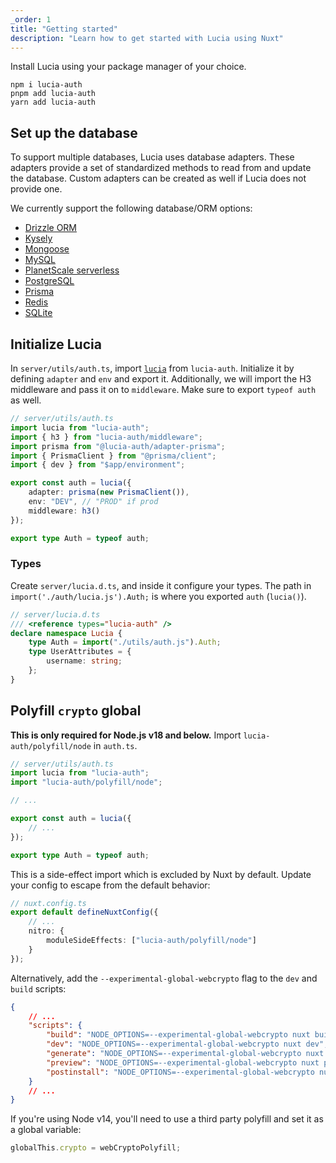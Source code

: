 ```yaml
---
_order: 1
title: "Getting started"
description: "Learn how to get started with Lucia using Nuxt"
---
```


Install Lucia using your package manager of your choice.

```
npm i lucia-auth
pnpm add lucia-auth
yarn add lucia-auth
```

## Set up the database

To support multiple databases, Lucia uses database adapters. These adapters provide a set of standardized methods to read from and update the database. Custom adapters can be created as well if Lucia does not provide one.

We currently support the following database/ORM options:

- [Drizzle ORM](/adapters/drizzle)
- [Kysely](/adapters/kysely)
- [Mongoose](/adapters/mongoose)
- [MySQL](/adapters/mysql)
- [PlanetScale serverless](/adapters/planetscale)
- [PostgreSQL](/adapters/postgresql)
- [Prisma](/adapters/prisma)
- [Redis](/adapters/redis)
- [SQLite](/adapters/sqlite)

## Initialize Lucia

In `server/utils/auth.ts`, import [`lucia`](/reference/lucia-auth/auth) from `lucia-auth`. Initialize it by defining `adapter` and `env` and export it. Additionally, we will import the H3 middleware and pass it on to `middleware`. Make sure to export `typeof auth` as well.

```ts
// server/utils/auth.ts
import lucia from "lucia-auth";
import { h3 } from "lucia-auth/middleware";
import prisma from "@lucia-auth/adapter-prisma";
import { PrismaClient } from "@prisma/client";
import { dev } from "$app/environment";

export const auth = lucia({
	adapter: prisma(new PrismaClient()),
	env: "DEV", // "PROD" if prod
	middleware: h3()
});

export type Auth = typeof auth;
```

### Types

Create `server/lucia.d.ts`, and inside it configure your types. The path in `import('./auth/lucia.js').Auth;` is where you exported `auth` (`lucia()`).

```ts
// server/lucia.d.ts
/// <reference types="lucia-auth" />
declare namespace Lucia {
	type Auth = import("./utils/auth.js").Auth;
	type UserAttributes = {
		username: string;
	};
}
```

## Polyfill `crypto` global

**This is only required for Node.js v18 and below.** Import `lucia-auth/polyfill/node` in `auth.ts`.

```ts
// server/utils/auth.ts
import lucia from "lucia-auth";
import "lucia-auth/polyfill/node";

// ...

export const auth = lucia({
	// ...
});

export type Auth = typeof auth;
```

This is a side-effect import which is excluded by Nuxt by default. Update your config to escape from the default behavior:

```ts
// nuxt.config.ts
export default defineNuxtConfig({
	// ...
	nitro: {
		moduleSideEffects: ["lucia-auth/polyfill/node"]
	}
});
```

Alternatively, add the `--experimental-global-webcrypto` flag to the `dev` and `build` scripts:

```json
{
	// ...
	"scripts": {
		"build": "NODE_OPTIONS=--experimental-global-webcrypto nuxt build",
		"dev": "NODE_OPTIONS=--experimental-global-webcrypto nuxt dev",
		"generate": "NODE_OPTIONS=--experimental-global-webcrypto nuxt generate",
		"preview": "NODE_OPTIONS=--experimental-global-webcrypto nuxt preview",
		"postinstall": "NODE_OPTIONS=--experimental-global-webcrypto nuxt prepare"
	}
	// ...
}
```

If you're using Node v14, you'll need to use a third party polyfill and set it as a global variable:

```ts
globalThis.crypto = webCryptoPolyfill;
```
